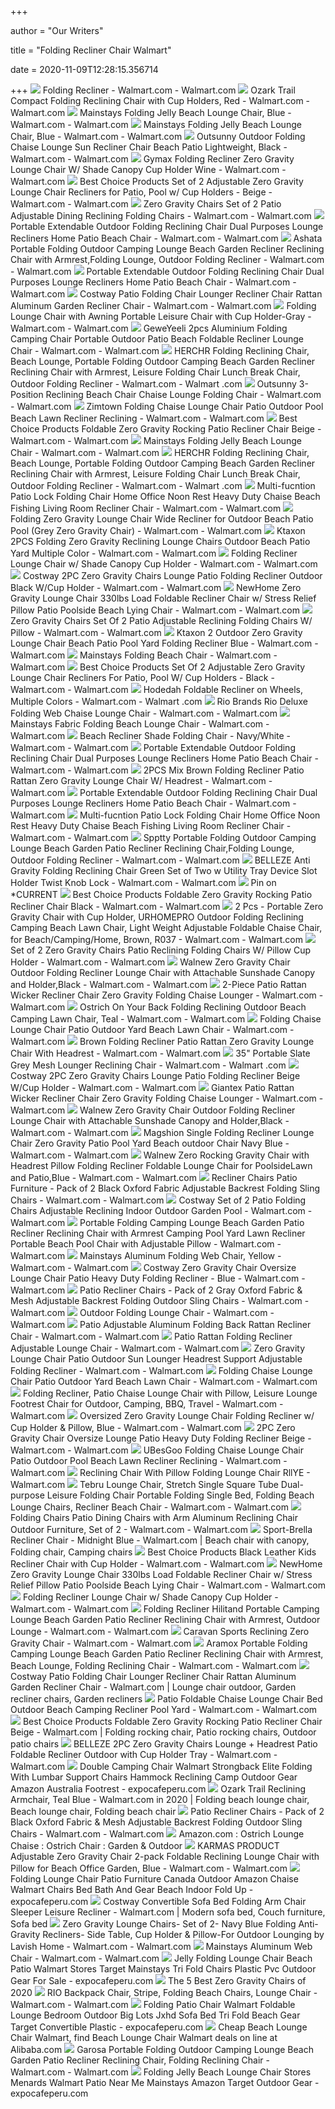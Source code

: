 +++
        
author = "Our Writers"
        
title = "Folding Recliner Chair Walmart"
        
date = 2020-11-09T12:28:15.356714
        
+++
[ ![](https://i5.walmartimages.com/asr/5accbf10-41cc-4eee-ac01-c32dc1eb43ad_1.4f40c5c6e2cceec5e9a3f9b27139eb07.jpeg?odnWidth=612&odnHeight=612&odnBg=ffffff)](https://i5.walmartimages.com/asr/5accbf10-41cc-4eee-ac01-c32dc1eb43ad_1.4f40c5c6e2cceec5e9a3f9b27139eb07.jpeg?odnWidth=612&odnHeight=612&odnBg=ffffff) Folding Recliner - Walmart.com - Walmart.com
[ ![](https://i5.walmartimages.com/asr/7860ce57-665d-44bb-97f6-45fb09c8c2c9_1.56313808b030989012875b1e8532a229.jpeg)](https://i5.walmartimages.com/asr/7860ce57-665d-44bb-97f6-45fb09c8c2c9_1.56313808b030989012875b1e8532a229.jpeg) Ozark Trail Compact Folding Reclining Chair with Cup Holders, Red - Walmart.com  - Walmart.com
[ ![](https://i5.walmartimages.com/asr/4b2524f9-6eb6-4544-a8f4-cc398f51eff5_1.a07b5742ce8dc3583d6467089e4b8c48.jpeg)](https://i5.walmartimages.com/asr/4b2524f9-6eb6-4544-a8f4-cc398f51eff5_1.a07b5742ce8dc3583d6467089e4b8c48.jpeg) Mainstays Folding Jelly Beach Lounge Chair, Blue - Walmart.com - Walmart.com
[ ![](https://i5.walmartimages.com/asr/21425757-6e2a-4928-a7d8-c5b5b66ecadd_1.100f54291d895a9c244a88d176cc52b7.jpeg?odnWidth=612&odnHeight=612&odnBg=ffffff)](https://i5.walmartimages.com/asr/21425757-6e2a-4928-a7d8-c5b5b66ecadd_1.100f54291d895a9c244a88d176cc52b7.jpeg?odnWidth=612&odnHeight=612&odnBg=ffffff) Mainstays Folding Jelly Beach Lounge Chair, Blue - Walmart.com - Walmart.com
[ ![](https://i5.walmartimages.com/asr/aa03b45e-bb04-48f9-94f8-7a76e679ebb8_1.093ad9dcd56b163e81b846255c625a14.jpeg?odnWidth=612&odnHeight=612&odnBg=ffffff)](https://i5.walmartimages.com/asr/aa03b45e-bb04-48f9-94f8-7a76e679ebb8_1.093ad9dcd56b163e81b846255c625a14.jpeg?odnWidth=612&odnHeight=612&odnBg=ffffff) Outsunny Outdoor Folding Chaise Lounge Sun Recliner Chair Beach Patio  Lightweight, Black - Walmart.com - Walmart.com
[ ![](https://i5.walmartimages.com/asr/7bb4820d-ea3a-49dc-a768-c330d5091c9d_1.f338e415ffddc9e0da7dd29d8567c0e6.jpeg?odnWidth=612&odnHeight=612&odnBg=ffffff)](https://i5.walmartimages.com/asr/7bb4820d-ea3a-49dc-a768-c330d5091c9d_1.f338e415ffddc9e0da7dd29d8567c0e6.jpeg?odnWidth=612&odnHeight=612&odnBg=ffffff) Gymax Folding Recliner Zero Gravity Lounge Chair W/ Shade Canopy Cup Holder  Wine - Walmart.com - Walmart.com
[ ![](https://i5.walmartimages.com/asr/3dd44a1f-9e08-4315-bbcd-ea4bd1818336_1.8047fbdbc80f28db6894805846f17eb9.jpeg?odnWidth=612&odnHeight=612&odnBg=ffffff)](https://i5.walmartimages.com/asr/3dd44a1f-9e08-4315-bbcd-ea4bd1818336_1.8047fbdbc80f28db6894805846f17eb9.jpeg?odnWidth=612&odnHeight=612&odnBg=ffffff) Best Choice Products Set of 2 Adjustable Zero Gravity Lounge Chair Recliners  for Patio, Pool w/ Cup Holders - Beige - Walmart.com - Walmart.com
[ ![](https://i5.walmartimages.com/asr/6efa0a10-37f9-42cc-9191-591e1f817c27_1.c9dd2484ef54f99241b73500b15bea24.jpeg?odnWidth=612&odnHeight=612&odnBg=ffffff)](https://i5.walmartimages.com/asr/6efa0a10-37f9-42cc-9191-591e1f817c27_1.c9dd2484ef54f99241b73500b15bea24.jpeg?odnWidth=612&odnHeight=612&odnBg=ffffff) Zero Gravity Chairs Set of 2 Patio Adjustable Dining Reclining Folding  Chairs - Walmart.com - Walmart.com
[ ![](https://i5.walmartimages.com/asr/b900648b-c18d-4348-988b-ece70f50c73f_1.24151c47b4f0a5a632116a81b2e672cf.jpeg)](https://i5.walmartimages.com/asr/b900648b-c18d-4348-988b-ece70f50c73f_1.24151c47b4f0a5a632116a81b2e672cf.jpeg) Portable Extendable Outdoor Folding Reclining Chair Dual Purposes Lounge  Recliners Home Patio Beach Chair - Walmart.com - Walmart.com
[ ![](https://i5.walmartimages.com/asr/a8589e28-86ed-4b08-ba63-e13158d2d68e_1.997257ba371f957fb1e0c8d7ec095eb7.jpeg?odnWidth=612&odnHeight=612&odnBg=ffffff)](https://i5.walmartimages.com/asr/a8589e28-86ed-4b08-ba63-e13158d2d68e_1.997257ba371f957fb1e0c8d7ec095eb7.jpeg?odnWidth=612&odnHeight=612&odnBg=ffffff) Ashata Portable Folding Outdoor Camping Lounge Beach Garden Recliner  Reclining Chair with Armrest,Folding Lounge, Outdoor Folding Recliner -  Walmart.com - Walmart.com
[ ![](https://i5.walmartimages.com/asr/8d583fa2-520e-41d3-81ca-19552760a44f_1.7a14e8ae59ba1e124d7e176ebcfb5bfb.jpeg?odnWidth=612&odnHeight=612&odnBg=ffffff)](https://i5.walmartimages.com/asr/8d583fa2-520e-41d3-81ca-19552760a44f_1.7a14e8ae59ba1e124d7e176ebcfb5bfb.jpeg?odnWidth=612&odnHeight=612&odnBg=ffffff) Portable Extendable Outdoor Folding Reclining Chair Dual Purposes Lounge  Recliners Home Patio Beach Chair - Walmart.com - Walmart.com
[ ![](https://i5.walmartimages.com/asr/15ebcdeb-a9c9-403f-a5a9-d0c75309081b_1.2e435b789cacbfae3cb3bb80fa86b99c.jpeg?odnWidth=612&odnHeight=612&odnBg=ffffff)](https://i5.walmartimages.com/asr/15ebcdeb-a9c9-403f-a5a9-d0c75309081b_1.2e435b789cacbfae3cb3bb80fa86b99c.jpeg?odnWidth=612&odnHeight=612&odnBg=ffffff) Costway Patio Folding Chair Lounger Recliner Chair Rattan Aluminum Garden Recliner  Chair - Walmart.com - Walmart.com
[ ![](https://i5.walmartimages.com/asr/76960266-8382-4a39-83cf-df1c16be25f4.26b29ea2f93eacfbbe415ccc7ede11a2.jpeg?odnWidth=612&odnHeight=612&odnBg=ffffff)](https://i5.walmartimages.com/asr/76960266-8382-4a39-83cf-df1c16be25f4.26b29ea2f93eacfbbe415ccc7ede11a2.jpeg?odnWidth=612&odnHeight=612&odnBg=ffffff) Folding Lounge Chair with Awning Portable Leisure Chair with Cup  Holder-Gray - Walmart.com - Walmart.com
[ ![](https://i5.walmartimages.com/asr/6b19c16f-a459-4bf8-9cca-3ad24abeeff5.11ebb4c39246645ca47847ff0f1e4c99.jpeg?odnWidth=612&odnHeight=612&odnBg=ffffff)](https://i5.walmartimages.com/asr/6b19c16f-a459-4bf8-9cca-3ad24abeeff5.11ebb4c39246645ca47847ff0f1e4c99.jpeg?odnWidth=612&odnHeight=612&odnBg=ffffff) GeweYeeli 2pcs Aluminium Folding Camping Chair Portable Outdoor Patio Beach Foldable  Recliner Lounge Chair - Walmart.com - Walmart.com
[ ![](https://i5.walmartimages.com/asr/d10fdf80-0d0f-4dbd-8f8f-6940ec1d1a4b_1.06e9de83ce472d9cf155a0ac16f2b742.jpeg?odnWidth=612&odnHeight=612&odnBg=ffffff)](https://i5.walmartimages.com/asr/d10fdf80-0d0f-4dbd-8f8f-6940ec1d1a4b_1.06e9de83ce472d9cf155a0ac16f2b742.jpeg?odnWidth=612&odnHeight=612&odnBg=ffffff) HERCHR Folding Reclining Chair, Beach Lounge, Portable Folding Outdoor  Camping Beach Garden Recliner Reclining Chair with Armrest, Leisure Folding  Chair Lunch Break Chair, Outdoor Folding Recliner - Walmart.com - Walmart .com
[ ![](https://i5.walmartimages.com/asr/720fc0f8-09bc-479f-9086-f978dc9c894f_1.3a696b84bea7be25cd7d633471e7634a.jpeg?odnWidth=612&odnHeight=612&odnBg=ffffff)](https://i5.walmartimages.com/asr/720fc0f8-09bc-479f-9086-f978dc9c894f_1.3a696b84bea7be25cd7d633471e7634a.jpeg?odnWidth=612&odnHeight=612&odnBg=ffffff) Outsunny 3-Position Reclining Beach Chair Chaise Lounge Folding Chair -  Walmart.com - Walmart.com
[ ![](https://i5.walmartimages.com/asr/6becf333-5829-4be3-85e3-b1f5557483d6_1.32708d04d732d2609f71bb7786a11dd5.jpeg?odnWidth=612&odnHeight=612&odnBg=ffffff)](https://i5.walmartimages.com/asr/6becf333-5829-4be3-85e3-b1f5557483d6_1.32708d04d732d2609f71bb7786a11dd5.jpeg?odnWidth=612&odnHeight=612&odnBg=ffffff) Zimtown Folding Chaise Lounge Chair Patio Outdoor Pool Beach Lawn Recliner  Reclining - Walmart.com - Walmart.com
[ ![](https://i5.walmartimages.com/asr/8e92e006-5e8b-47fa-b840-3e04599e1fd0.62b80d0eb5b579a980b482701b7226d9.jpeg?odnWidth=612&odnHeight=612&odnBg=ffffff)](https://i5.walmartimages.com/asr/8e92e006-5e8b-47fa-b840-3e04599e1fd0.62b80d0eb5b579a980b482701b7226d9.jpeg?odnWidth=612&odnHeight=612&odnBg=ffffff) Best Choice Products Foldable Zero Gravity Rocking Patio Recliner Chair  Beige - Walmart.com - Walmart.com
[ ![](https://i5.walmartimages.com/asr/407cba50-c905-49cc-b653-14d32f94ea3f_1.407c85a47cbd0aa86760a447b37a5633.jpeg?odnWidth=612&odnHeight=612&odnBg=ffffff)](https://i5.walmartimages.com/asr/407cba50-c905-49cc-b653-14d32f94ea3f_1.407c85a47cbd0aa86760a447b37a5633.jpeg?odnWidth=612&odnHeight=612&odnBg=ffffff) Mainstays Folding Jelly Beach Lounge Chair - Walmart.com - Walmart.com
[ ![](https://i5.walmartimages.com/asr/093c6e4b-d019-49b3-8f43-1d78d86f4e41_1.b96f40e723a16cd093ed65cffcdee43f.jpeg?odnWidth=612&odnHeight=612&odnBg=ffffff)](https://i5.walmartimages.com/asr/093c6e4b-d019-49b3-8f43-1d78d86f4e41_1.b96f40e723a16cd093ed65cffcdee43f.jpeg?odnWidth=612&odnHeight=612&odnBg=ffffff) HERCHR Folding Reclining Chair, Beach Lounge, Portable Folding Outdoor  Camping Beach Garden Recliner Reclining Chair with Armrest, Leisure Folding  Chair Lunch Break Chair, Outdoor Folding Recliner - Walmart.com - Walmart .com
[ ![](https://i5.walmartimages.com/asr/75b501d9-6b89-4156-96d7-8023d1634a6c_1.d0353eb5e96b190f40fd353b03aa12b5.jpeg?odnWidth=612&odnHeight=612&odnBg=ffffff)](https://i5.walmartimages.com/asr/75b501d9-6b89-4156-96d7-8023d1634a6c_1.d0353eb5e96b190f40fd353b03aa12b5.jpeg?odnWidth=612&odnHeight=612&odnBg=ffffff) Multi-fucntion Patio Lock Folding Chair Home Office Noon Rest Heavy Duty  Chaise Beach Fishing Living Room Recliner Chair - Walmart.com - Walmart.com
[ ![](https://i5.walmartimages.com/asr/91f27ffb-dbb0-40a5-ac4a-05f2f134c0ae_1.c2b506efce5d87916da579743045f053.jpeg?odnWidth=612&odnHeight=612&odnBg=ffffff)](https://i5.walmartimages.com/asr/91f27ffb-dbb0-40a5-ac4a-05f2f134c0ae_1.c2b506efce5d87916da579743045f053.jpeg?odnWidth=612&odnHeight=612&odnBg=ffffff) Folding Zero Gravity Lounge Chair Wide Recliner for Outdoor Beach Patio  Pool (Grey Zero Gravity Chair) - Walmart.com - Walmart.com
[ ![](https://i5.walmartimages.com/asr/e6b6b04b-590a-44dc-bf39-033a18283e5d_1.b72d0cc2745e2e9ce74f3120a5f9d6dd.jpeg?odnWidth=612&odnHeight=612&odnBg=ffffff)](https://i5.walmartimages.com/asr/e6b6b04b-590a-44dc-bf39-033a18283e5d_1.b72d0cc2745e2e9ce74f3120a5f9d6dd.jpeg?odnWidth=612&odnHeight=612&odnBg=ffffff) Ktaxon 2PCS Folding Zero Gravity Reclining Lounge Chairs Outdoor Beach  Patio Yard Multiple Color - Walmart.com - Walmart.com
[ ![](https://i5.walmartimages.com/asr/677818db-b989-4b25-843e-5a2f70883fe5_1.2048e82cb5ae156b028cef215e95792d.jpeg?odnWidth=2000&odnHeight=2000&odnBg=ffffff)](https://i5.walmartimages.com/asr/677818db-b989-4b25-843e-5a2f70883fe5_1.2048e82cb5ae156b028cef215e95792d.jpeg?odnWidth=2000&odnHeight=2000&odnBg=ffffff) Folding Recliner Lounge Chair w/ Shade Canopy Cup Holder - Walmart.com -  Walmart.com
[ ![](https://i5.walmartimages.com/asr/efb02c13-571a-4db3-adc0-b3013727a912_1.18f2d304c017b2ff8aeb13e050c9222f.jpeg?odnWidth=612&odnHeight=612&odnBg=ffffff)](https://i5.walmartimages.com/asr/efb02c13-571a-4db3-adc0-b3013727a912_1.18f2d304c017b2ff8aeb13e050c9222f.jpeg?odnWidth=612&odnHeight=612&odnBg=ffffff) Costway 2PC Zero Gravity Chairs Lounge Patio Folding Recliner Outdoor Black  W/Cup Holder - Walmart.com - Walmart.com
[ ![](https://i5.walmartimages.com/asr/75230d0e-77c4-4da0-be96-4a7cf4e91f4f_1.7fe27c215bf7996c2a562680ad2e4c43.jpeg?odnWidth=282&odnHeight=282&odnBg=ffffff)](https://i5.walmartimages.com/asr/75230d0e-77c4-4da0-be96-4a7cf4e91f4f_1.7fe27c215bf7996c2a562680ad2e4c43.jpeg?odnWidth=282&odnHeight=282&odnBg=ffffff) NewHome Zero Gravity Lounge Chair 330lbs Load Foldable Recliner Chair w/  Stress Relief Pillow Patio Poolside Beach Lying Chair - Walmart.com -  Walmart.com
[ ![](https://i5.walmartimages.com/asr/67a36f4b-d150-43ab-8ea5-5c7df87f0c25_1.344b43408cbd763b9ce20e1137d9747f.jpeg?odnWidth=612&odnHeight=612&odnBg=ffffff)](https://i5.walmartimages.com/asr/67a36f4b-d150-43ab-8ea5-5c7df87f0c25_1.344b43408cbd763b9ce20e1137d9747f.jpeg?odnWidth=612&odnHeight=612&odnBg=ffffff) Zero Gravity Chairs Set Of 2 Patio Adjustable Reclining Folding Chairs W/  Pillow - Walmart.com - Walmart.com
[ ![](https://i5.walmartimages.com/asr/de888692-c3ee-44b1-9c32-82f96ca30a01_1.d9a14e3c76776055f902b218ad590115.jpeg?odnWidth=612&odnHeight=612&odnBg=ffffff)](https://i5.walmartimages.com/asr/de888692-c3ee-44b1-9c32-82f96ca30a01_1.d9a14e3c76776055f902b218ad590115.jpeg?odnWidth=612&odnHeight=612&odnBg=ffffff) Ktaxon 2 Outdoor Zero Gravity Lounge Chair Beach Patio Pool Yard Folding  Recliner Blue - Walmart.com - Walmart.com
[ ![](https://i5.walmartimages.com/asr/7b053fca-69e5-4692-bc74-1e59d09d5692_2.6056aac3d4f179f463ca18cf98331183.jpeg?odnWidth=612&odnHeight=612&odnBg=ffffff)](https://i5.walmartimages.com/asr/7b053fca-69e5-4692-bc74-1e59d09d5692_2.6056aac3d4f179f463ca18cf98331183.jpeg?odnWidth=612&odnHeight=612&odnBg=ffffff) Mainstays Folding Beach Chair - Walmart.com - Walmart.com
[ ![](https://i5.walmartimages.com/asr/ee245c39-30cb-4050-ae0d-3705b32b1928_2.440faaab3c08fb94ea381f5382231cad.jpeg?odnWidth=612&odnHeight=612&odnBg=ffffff)](https://i5.walmartimages.com/asr/ee245c39-30cb-4050-ae0d-3705b32b1928_2.440faaab3c08fb94ea381f5382231cad.jpeg?odnWidth=612&odnHeight=612&odnBg=ffffff) Best Choice Products Set Of 2 Adjustable Zero Gravity Lounge Chair Recliners  For Patio, Pool W/ Cup Holders - Black - Walmart.com - Walmart.com
[ ![](https://i5.walmartimages.com/asr/4c09536d-1ae5-4d83-bf42-ea1991df818c_2.119d7738d411c9a6c255fb8919cda886.jpeg)](https://i5.walmartimages.com/asr/4c09536d-1ae5-4d83-bf42-ea1991df818c_2.119d7738d411c9a6c255fb8919cda886.jpeg) Hodedah Foldable Recliner on Wheels, Multiple Colors - Walmart.com - Walmart .com
[ ![](https://i5.walmartimages.com/asr/f55c5c6a-0843-4ae8-9719-e3fac7d72fc1_1.a0833fd89ebf10046934d8d5ca2e3723.jpeg?odnWidth=612&odnHeight=612&odnBg=ffffff)](https://i5.walmartimages.com/asr/f55c5c6a-0843-4ae8-9719-e3fac7d72fc1_1.a0833fd89ebf10046934d8d5ca2e3723.jpeg?odnWidth=612&odnHeight=612&odnBg=ffffff) Rio Brands Rio Deluxe Folding Web Chaise Lounge Chair - Walmart.com -  Walmart.com
[ ![](https://i5.walmartimages.com/asr/374800de-2af6-49ad-9e06-765ee31271e1_1.24f6c598a19a8e0e67ce600e2c03f7bc.jpeg?odnWidth=612&odnHeight=612&odnBg=ffffff)](https://i5.walmartimages.com/asr/374800de-2af6-49ad-9e06-765ee31271e1_1.24f6c598a19a8e0e67ce600e2c03f7bc.jpeg?odnWidth=612&odnHeight=612&odnBg=ffffff) Mainstays Fabric Folding Beach Lounge Chair - Walmart.com - Walmart.com
[ ![](https://i5.walmartimages.com/asr/b1cf65b6-0a2f-450c-983b-de4bf53b146a_3.e06c1689ded9de3580d94806c4860466.png?odnWidth=612&odnHeight=612&odnBg=ffffff)](https://i5.walmartimages.com/asr/b1cf65b6-0a2f-450c-983b-de4bf53b146a_3.e06c1689ded9de3580d94806c4860466.png?odnWidth=612&odnHeight=612&odnBg=ffffff) Beach Recliner Shade Folding Chair - Navy/White - Walmart.com - Walmart.com
[ ![](https://i5.walmartimages.com/asr/023c5b75-fc8a-4932-a6f1-15e8690c9231_1.22da8a584267d45cf0728b94f4bfbb31.jpeg)](https://i5.walmartimages.com/asr/023c5b75-fc8a-4932-a6f1-15e8690c9231_1.22da8a584267d45cf0728b94f4bfbb31.jpeg) Portable Extendable Outdoor Folding Reclining Chair Dual Purposes Lounge  Recliners Home Patio Beach Chair - Walmart.com - Walmart.com
[ ![](https://i5.walmartimages.com/asr/bd26c69b-69e1-4280-9272-ba17c6655d57.f7331d48afe5a5ff0131a6bd9ee2904f.jpeg?odnWidth=612&odnHeight=612&odnBg=ffffff)](https://i5.walmartimages.com/asr/bd26c69b-69e1-4280-9272-ba17c6655d57.f7331d48afe5a5ff0131a6bd9ee2904f.jpeg?odnWidth=612&odnHeight=612&odnBg=ffffff) 2PCS Mix Brown Folding Recliner Patio Rattan Zero Gravity Lounge Chair W/  Headrest - Walmart.com - Walmart.com
[ ![](https://i5.walmartimages.com/asr/2e9beb73-5a3c-4406-a9b7-ae1830015e27.f1c329d482f3c2d842dfbbf59ea1bd7b.jpeg?odnWidth=612&odnHeight=612&odnBg=ffffff)](https://i5.walmartimages.com/asr/2e9beb73-5a3c-4406-a9b7-ae1830015e27.f1c329d482f3c2d842dfbbf59ea1bd7b.jpeg?odnWidth=612&odnHeight=612&odnBg=ffffff) Portable Extendable Outdoor Folding Reclining Chair Dual Purposes Lounge  Recliners Home Patio Beach Chair - Walmart.com - Walmart.com
[ ![](https://i5.walmartimages.com/asr/27d69569-d308-4b53-b4af-b92ef88d79f8_1.c6b2c85098fe37f4be82f08e52a603dc.jpeg?odnWidth=612&odnHeight=612&odnBg=ffffff)](https://i5.walmartimages.com/asr/27d69569-d308-4b53-b4af-b92ef88d79f8_1.c6b2c85098fe37f4be82f08e52a603dc.jpeg?odnWidth=612&odnHeight=612&odnBg=ffffff) Multi-fucntion Patio Lock Folding Chair Home Office Noon Rest Heavy Duty  Chaise Beach Fishing Living Room Recliner Chair - Walmart.com - Walmart.com
[ ![](https://i5.walmartimages.com/asr/29766de5-1b9f-4e57-aa52-aacb5883c805_1.f489f260160c296930a95853c336939d.jpeg?odnWidth=612&odnHeight=612&odnBg=ffffff)](https://i5.walmartimages.com/asr/29766de5-1b9f-4e57-aa52-aacb5883c805_1.f489f260160c296930a95853c336939d.jpeg?odnWidth=612&odnHeight=612&odnBg=ffffff) Spptty Portable Folding Outdoor Camping Lounge Beach Garden Patio Recliner  Reclining Chair,Folding Lounge, Outdoor Folding Recliner - Walmart.com -  Walmart.com
[ ![](https://i5.walmartimages.com/asr/f4bd4652-c4ad-4bd0-bc9e-dcca1cb8f1c1_1.65364cbf2c782f3839a6ccac158859b4.jpeg?odnWidth=612&odnHeight=612&odnBg=ffffff)](https://i5.walmartimages.com/asr/f4bd4652-c4ad-4bd0-bc9e-dcca1cb8f1c1_1.65364cbf2c782f3839a6ccac158859b4.jpeg?odnWidth=612&odnHeight=612&odnBg=ffffff) BELLEZE Anti Gravity Folding Reclining Chair Green Set of Two w Utility  Tray Device Slot Holder Twist Knob Lock - Walmart.com - Walmart.com
[ ![](https://i.pinimg.com/originals/a7/42/bb/a742bba06bd6b496d11a0a0b7e248c42.jpg)](https://i.pinimg.com/originals/a7/42/bb/a742bba06bd6b496d11a0a0b7e248c42.jpg) Pin on *CURRENT
[ ![](https://i5.walmartimages.com/asr/77f9087e-bb10-411a-bf04-e6a0cf9fa7a9.2f07de61f08c306c6b285708826f7cd8.jpeg?odnWidth=612&odnHeight=612&odnBg=ffffff)](https://i5.walmartimages.com/asr/77f9087e-bb10-411a-bf04-e6a0cf9fa7a9.2f07de61f08c306c6b285708826f7cd8.jpeg?odnWidth=612&odnHeight=612&odnBg=ffffff) Best Choice Products Foldable Zero Gravity Rocking Patio Recliner Chair  Black - Walmart.com - Walmart.com
[ ![](https://i5.walmartimages.com/asr/0ccfca7c-9c3f-4d33-8425-1b19a51bb327_1.4562f8ade5a506f14de9213203e4ee0c.jpeg?odnWidth=612&odnHeight=612&odnBg=ffffff)](https://i5.walmartimages.com/asr/0ccfca7c-9c3f-4d33-8425-1b19a51bb327_1.4562f8ade5a506f14de9213203e4ee0c.jpeg?odnWidth=612&odnHeight=612&odnBg=ffffff) 2 Pcs - Portable Zero Gravity Chair with Cup Holder, URHOMEPRO Outdoor Folding  Reclining Camping Beach Lawn Chair, Light Weight Adjustable Foldable Chaise  Chair, for Beach/Camping/Home, Brown, R037 - Walmart.com - Walmart.com
[ ![](https://i5.walmartimages.com/asr/f6de8964-4ba7-451b-8736-40422c7edcdc_1.10fcd415a7b3d997232063a2b620976e.jpeg?odnWidth=612&odnHeight=612&odnBg=ffffff)](https://i5.walmartimages.com/asr/f6de8964-4ba7-451b-8736-40422c7edcdc_1.10fcd415a7b3d997232063a2b620976e.jpeg?odnWidth=612&odnHeight=612&odnBg=ffffff) Set of 2 Zero Gravity Chairs Patio Reclining Folding Chairs W/ Pillow Cup  Holder - Walmart.com - Walmart.com
[ ![](https://i5.walmartimages.com/asr/fb972408-b66e-4838-8a3e-7d254a3854a2_1.55a1a92d30ca7909e0dd1668aa5e88c1.jpeg?odnWidth=612&odnHeight=612&odnBg=ffffff)](https://i5.walmartimages.com/asr/fb972408-b66e-4838-8a3e-7d254a3854a2_1.55a1a92d30ca7909e0dd1668aa5e88c1.jpeg?odnWidth=612&odnHeight=612&odnBg=ffffff) Walnew Zero Gravity Chair Outdoor Folding Recliner Lounge Chair with  Attachable Sunshade Canopy and Holder,Black - Walmart.com - Walmart.com
[ ![](https://i5.walmartimages.com/asr/5aedd45c-7dd4-43f2-8533-39d9eb21de50.5918b16a23dc3c39b570d12919712fa0.jpeg?odnWidth=612&odnHeight=612&odnBg=ffffff)](https://i5.walmartimages.com/asr/5aedd45c-7dd4-43f2-8533-39d9eb21de50.5918b16a23dc3c39b570d12919712fa0.jpeg?odnWidth=612&odnHeight=612&odnBg=ffffff) 2-Piece Patio Rattan Wicker Recliner Chair Zero Gravity Folding Chaise  Lounger - Walmart.com - Walmart.com
[ ![](https://i5.walmartimages.com/asr/346610db-68c0-4c19-b153-b46c07a2532a.f24e92aa0ee09bcde81f78394ef2a871.jpeg?odnWidth=612&odnHeight=612&odnBg=ffffff)](https://i5.walmartimages.com/asr/346610db-68c0-4c19-b153-b46c07a2532a.f24e92aa0ee09bcde81f78394ef2a871.jpeg?odnWidth=612&odnHeight=612&odnBg=ffffff) Ostrich On Your Back Folding Reclining Outdoor Beach Camping Lawn Chair,  Teal - Walmart.com - Walmart.com
[ ![](https://i5.walmartimages.com/asr/5a9cac44-581d-479e-9a08-15b72a141042.2aaf4da69fb03ab29b915583f0f21b66.jpeg?odnWidth=612&odnHeight=612&odnBg=ffffff)](https://i5.walmartimages.com/asr/5a9cac44-581d-479e-9a08-15b72a141042.2aaf4da69fb03ab29b915583f0f21b66.jpeg?odnWidth=612&odnHeight=612&odnBg=ffffff) Folding Chaise Lounge Chair Patio Outdoor Yard Beach Lawn Chair - Walmart.com  - Walmart.com
[ ![](https://i5.walmartimages.com/asr/6cd3b79a-3911-41ff-842e-69c79c64048c.eb535d93c22ae6f507226074db1ed773.jpeg?odnWidth=612&odnHeight=612&odnBg=ffffff)](https://i5.walmartimages.com/asr/6cd3b79a-3911-41ff-842e-69c79c64048c.eb535d93c22ae6f507226074db1ed773.jpeg?odnWidth=612&odnHeight=612&odnBg=ffffff) Brown Folding Recliner Patio Rattan Zero Gravity Lounge Chair With Headrest  - Walmart.com - Walmart.com
[ ![](https://i5.walmartimages.com/asr/505976ff-1656-4281-929e-0aec6a85f9c4_1.0cd3dc24c7970f0a31472e38131b6012.jpeg?odnWidth=612&odnHeight=612&odnBg=ffffff)](https://i5.walmartimages.com/asr/505976ff-1656-4281-929e-0aec6a85f9c4_1.0cd3dc24c7970f0a31472e38131b6012.jpeg?odnWidth=612&odnHeight=612&odnBg=ffffff) 35" Portable Slate Grey Mesh Lounger Reclining Chair - Walmart.com - Walmart .com
[ ![](https://i5.walmartimages.com/asr/8fcb7fbd-b6ab-4942-9b04-64136c2a3159_1.45629acca852f71df37ec2d0191149d2.jpeg?odnWidth=612&odnHeight=612&odnBg=ffffff)](https://i5.walmartimages.com/asr/8fcb7fbd-b6ab-4942-9b04-64136c2a3159_1.45629acca852f71df37ec2d0191149d2.jpeg?odnWidth=612&odnHeight=612&odnBg=ffffff) Costway 2PC Zero Gravity Chairs Lounge Patio Folding Recliner Beige W/Cup  Holder - Walmart.com - Walmart.com
[ ![](https://i5.walmartimages.com/asr/762d99f1-8ab1-408d-8cf8-22fe70534ce3.bb3142a5ba68a12575129088aaccf62f.jpeg?odnWidth=612&odnHeight=612&odnBg=ffffff)](https://i5.walmartimages.com/asr/762d99f1-8ab1-408d-8cf8-22fe70534ce3.bb3142a5ba68a12575129088aaccf62f.jpeg?odnWidth=612&odnHeight=612&odnBg=ffffff) Giantex Patio Rattan Wicker Recliner Chair Zero Gravity Folding Chaise  Lounger - Walmart.com - Walmart.com
[ ![](https://i5.walmartimages.com/asr/8852eab0-c3b7-43fe-ab21-4918ff0a2ff7_1.86f1604d48edc4e8f6c6fca046a95e0a.jpeg?odnWidth=612&odnHeight=612&odnBg=ffffff)](https://i5.walmartimages.com/asr/8852eab0-c3b7-43fe-ab21-4918ff0a2ff7_1.86f1604d48edc4e8f6c6fca046a95e0a.jpeg?odnWidth=612&odnHeight=612&odnBg=ffffff) Walnew Zero Gravity Chair Outdoor Folding Recliner Lounge Chair with  Attachable Sunshade Canopy and Holder,Black - Walmart.com - Walmart.com
[ ![](https://i5.walmartimages.com/asr/40c39727-e62c-4d7e-83b2-a569e394147c_1.cb8a519adf543611b6ba234d04ca324f.jpeg?odnWidth=612&odnHeight=612&odnBg=ffffff)](https://i5.walmartimages.com/asr/40c39727-e62c-4d7e-83b2-a569e394147c_1.cb8a519adf543611b6ba234d04ca324f.jpeg?odnWidth=612&odnHeight=612&odnBg=ffffff) Magshion Single Folding Recliner Lounge Chair Zero Gravity Patio Pool Yard  Beach outdoor Chair Navy Blue - Walmart.com - Walmart.com
[ ![](https://i5.walmartimages.com/asr/de1c269a-e8a6-4424-9d7f-3694674df683_1.73bd646cd1ba9b9fd2bfc9abea3eef74.jpeg?odnWidth=612&odnHeight=612&odnBg=ffffff)](https://i5.walmartimages.com/asr/de1c269a-e8a6-4424-9d7f-3694674df683_1.73bd646cd1ba9b9fd2bfc9abea3eef74.jpeg?odnWidth=612&odnHeight=612&odnBg=ffffff) Walnew Zero Rocking Gravity Chair with Headrest Pillow Folding Recliner  Foldable Lounge Chair for PoolsideLawn and Patio,Blue - Walmart.com -  Walmart.com
[ ![](https://i5.walmartimages.com/asr/681e082e-9a91-4a77-a269-8cc4d93702b1.d7da13c8e732272eefaeb6e54e95eb87.jpeg?odnWidth=612&odnHeight=612&odnBg=ffffff)](https://i5.walmartimages.com/asr/681e082e-9a91-4a77-a269-8cc4d93702b1.d7da13c8e732272eefaeb6e54e95eb87.jpeg?odnWidth=612&odnHeight=612&odnBg=ffffff) Recliner Chairs Patio Furniture - Pack of 2 Black Oxford Fabric Adjustable  Backrest Folding Sling Chairs - Walmart.com - Walmart.com
[ ![](https://i5.walmartimages.com/asr/6b61ccfa-b9ce-4d06-81b5-79bb4b6eb786_1.5c9eca47e96e46becbb912d5158cb302.jpeg?odnWidth=612&odnHeight=612&odnBg=ffffff)](https://i5.walmartimages.com/asr/6b61ccfa-b9ce-4d06-81b5-79bb4b6eb786_1.5c9eca47e96e46becbb912d5158cb302.jpeg?odnWidth=612&odnHeight=612&odnBg=ffffff) Costway Set of 2 Patio Folding Chairs Adjustable Reclining Indoor Outdoor  Garden Pool - Walmart.com - Walmart.com
[ ![](https://i5.walmartimages.com/asr/0262ccdc-24e0-4e65-8ae6-9381cbf5c9fd_1.0dec170d102974a8aee8dda0cc288191.jpeg?odnWidth=450&odnHeight=450&odnBg=ffffff)](https://i5.walmartimages.com/asr/0262ccdc-24e0-4e65-8ae6-9381cbf5c9fd_1.0dec170d102974a8aee8dda0cc288191.jpeg?odnWidth=450&odnHeight=450&odnBg=ffffff) Portable Folding Camping Lounge Beach Garden Patio Recliner Reclining Chair  with Armrest Camping Pool Yard Lawn Recliner Portable Beach Pool Chair with  Adjustable Pillow - Walmart.com - Walmart.com
[ ![](https://i5.walmartimages.com/asr/52469efe-b71d-4740-b44b-733da8435512_1.7ed374f1ebe0a2cacc75d7b6805ba652.jpeg?odnWidth=612&odnHeight=612&odnBg=ffffff)](https://i5.walmartimages.com/asr/52469efe-b71d-4740-b44b-733da8435512_1.7ed374f1ebe0a2cacc75d7b6805ba652.jpeg?odnWidth=612&odnHeight=612&odnBg=ffffff) Mainstays Aluminum Folding Web Chair, Yellow - Walmart.com - Walmart.com
[ ![](https://i5.walmartimages.com/asr/c4ce5264-7b4c-43c0-92f6-599289ba1c4d_1.9af779db0c3ea277e4578b4b7d87a3ad.jpeg?odnWidth=612&odnHeight=612&odnBg=ffffff)](https://i5.walmartimages.com/asr/c4ce5264-7b4c-43c0-92f6-599289ba1c4d_1.9af779db0c3ea277e4578b4b7d87a3ad.jpeg?odnWidth=612&odnHeight=612&odnBg=ffffff) Costway Zero Gravity Chair Oversize Lounge Chair Patio Heavy Duty Folding  Recliner - Blue - Walmart.com - Walmart.com
[ ![](https://i5.walmartimages.com/asr/ec0b26d8-c921-493a-81f2-7d86902ec7de.5d78276679ff23e5fb2377ea13f22011.jpeg?odnWidth=612&odnHeight=612&odnBg=ffffff)](https://i5.walmartimages.com/asr/ec0b26d8-c921-493a-81f2-7d86902ec7de.5d78276679ff23e5fb2377ea13f22011.jpeg?odnWidth=612&odnHeight=612&odnBg=ffffff) Patio Recliner Chairs - Pack of 2 Gray Oxford Fabric & Mesh Adjustable  Backrest Folding Outdoor Sling Chairs - Walmart.com - Walmart.com
[ ![](https://i5.walmartimages.com/asr/eaae5df8-24e0-4fc4-8c2c-ce8d9c24f500_1.b588917ec3afcb0ad6c799b0a9a16529.jpeg?odnWidth=612&odnHeight=612&odnBg=ffffff)](https://i5.walmartimages.com/asr/eaae5df8-24e0-4fc4-8c2c-ce8d9c24f500_1.b588917ec3afcb0ad6c799b0a9a16529.jpeg?odnWidth=612&odnHeight=612&odnBg=ffffff) Outdoor Folding Lounge Chair - Walmart.com - Walmart.com
[ ![](https://i5.walmartimages.com/asr/51c9c850-8563-4de5-9cda-b02c3b1acbca_1.dc85b38e93ad019c945f5377495b695f.jpeg?odnWidth=612&odnHeight=612&odnBg=ffffff)](https://i5.walmartimages.com/asr/51c9c850-8563-4de5-9cda-b02c3b1acbca_1.dc85b38e93ad019c945f5377495b695f.jpeg?odnWidth=612&odnHeight=612&odnBg=ffffff) Patio Adjustable Aluminum Folding Back Rattan Recliner Chair - Walmart.com  - Walmart.com
[ ![](https://i5.walmartimages.com/asr/af0d1739-285a-4ead-984b-cc18f4a14589_1.0d4ddf85f20059c7c0d001f3847c6fe8.jpeg?odnWidth=612&odnHeight=612&odnBg=ffffff)](https://i5.walmartimages.com/asr/af0d1739-285a-4ead-984b-cc18f4a14589_1.0d4ddf85f20059c7c0d001f3847c6fe8.jpeg?odnWidth=612&odnHeight=612&odnBg=ffffff) Patio Rattan Folding Recliner Adjustable Lounge Chair - Walmart.com -  Walmart.com
[ ![](https://i5.walmartimages.com/asr/aef7c048-3736-496b-affd-3dfb806c7942.3de39d6e4babefa3746fbcc097fe5d42.jpeg?odnWidth=612&odnHeight=612&odnBg=ffffff)](https://i5.walmartimages.com/asr/aef7c048-3736-496b-affd-3dfb806c7942.3de39d6e4babefa3746fbcc097fe5d42.jpeg?odnWidth=612&odnHeight=612&odnBg=ffffff) Zero Gravity Lounge Chair Patio Outdoor Sun Lounger Headrest Support  Adjustable Folding Recliner - Walmart.com - Walmart.com
[ ![](https://i5.walmartimages.com/asr/8d3c8d7e-17de-411a-812c-aaed380caf89.b33c63d52cff4c40113ba199fc63540f.jpeg?odnWidth=612&odnHeight=612&odnBg=ffffff)](https://i5.walmartimages.com/asr/8d3c8d7e-17de-411a-812c-aaed380caf89.b33c63d52cff4c40113ba199fc63540f.jpeg?odnWidth=612&odnHeight=612&odnBg=ffffff) Folding Chaise Lounge Chair Patio Outdoor Yard Beach Lawn Chair - Walmart.com  - Walmart.com
[ ![](https://i5.walmartimages.com/asr/240b2c55-b9a6-4d37-b82c-5aea4ff987df.9a74b1c6bb271f04ef9576f554c59963.jpeg?odnWidth=612&odnHeight=612&odnBg=ffffff)](https://i5.walmartimages.com/asr/240b2c55-b9a6-4d37-b82c-5aea4ff987df.9a74b1c6bb271f04ef9576f554c59963.jpeg?odnWidth=612&odnHeight=612&odnBg=ffffff) Folding Recliner, Patio Chaise Lounge Chair with Pillow, Leisure Lounge  Footrest Chair for Outdoor, Camping, BBQ, Travel - Walmart.com - Walmart.com
[ ![](https://i5.walmartimages.com/asr/c4f22cd5-04a4-4a1b-8ee8-bc6d72310662.cd86a95ad40fba850df75e7dc3bb24e1.jpeg?odnWidth=612&odnHeight=612&odnBg=ffffff)](https://i5.walmartimages.com/asr/c4f22cd5-04a4-4a1b-8ee8-bc6d72310662.cd86a95ad40fba850df75e7dc3bb24e1.jpeg?odnWidth=612&odnHeight=612&odnBg=ffffff) Oversized Zero Gravity Lounge Chair Folding Recliner w/ Cup Holder &  Pillow, Blue - Walmart.com - Walmart.com
[ ![](https://i5.walmartimages.com/asr/4b42b5d2-e80a-4880-aa7e-82ad313dd048_1.e0934d7c164e098c560f56be43b31add.jpeg?odnWidth=612&odnHeight=612&odnBg=ffffff)](https://i5.walmartimages.com/asr/4b42b5d2-e80a-4880-aa7e-82ad313dd048_1.e0934d7c164e098c560f56be43b31add.jpeg?odnWidth=612&odnHeight=612&odnBg=ffffff) 2PC Zero Gravity Chair Oversize Lounge Patio Heavy Duty Folding Recliner  Beige - Walmart.com - Walmart.com
[ ![](https://i5.walmartimages.com/asr/72b50454-6835-4a11-afbe-f0d52801bb29_1.4645f5bace19bb2116b97acc9eae0b8a.jpeg?odnWidth=612&odnHeight=612&odnBg=ffffff)](https://i5.walmartimages.com/asr/72b50454-6835-4a11-afbe-f0d52801bb29_1.4645f5bace19bb2116b97acc9eae0b8a.jpeg?odnWidth=612&odnHeight=612&odnBg=ffffff) UBesGoo Folding Chaise Lounge Chair Patio Outdoor Pool Beach Lawn Recliner  Reclining - Walmart.com - Walmart.com
[ ![](https://i5.walmartimages.com/asr/0b1c9643-c154-4501-950e-3797a33f235c_1.0f9b90421344fb80fa149d7daf9fc2d6.jpeg?odnWidth=282&odnHeight=282&odnBg=ffffff)](https://i5.walmartimages.com/asr/0b1c9643-c154-4501-950e-3797a33f235c_1.0f9b90421344fb80fa149d7daf9fc2d6.jpeg?odnWidth=282&odnHeight=282&odnBg=ffffff) Reclining Chair With Pillow Folding Lounge Chair RllYE - Walmart.com
[ ![](https://i5.walmartimages.com/asr/bd5eadc7-3eef-4de1-bf97-17566b069f4d_1.cfffa5aacffba52ee0eec18db05b40a4.jpeg?odnWidth=612&odnHeight=612&odnBg=ffffff)](https://i5.walmartimages.com/asr/bd5eadc7-3eef-4de1-bf97-17566b069f4d_1.cfffa5aacffba52ee0eec18db05b40a4.jpeg?odnWidth=612&odnHeight=612&odnBg=ffffff) Tebru Lounge Chair, Stretch Single Square Tube Dual-purpose Leisure Folding  Chair Portable Folding Single Bed, Folding Beach Lounge Chairs, Recliner  Beach Chair - Walmart.com - Walmart.com
[ ![](https://i5.walmartimages.com/asr/11d867e7-8bec-45dd-95ee-341aa8ac8fee.c0c82f53f95451bc77c6c9ea8e073786.jpeg?odnWidth=612&odnHeight=612&odnBg=ffffff)](https://i5.walmartimages.com/asr/11d867e7-8bec-45dd-95ee-341aa8ac8fee.c0c82f53f95451bc77c6c9ea8e073786.jpeg?odnWidth=612&odnHeight=612&odnBg=ffffff) Folding Chairs Patio Dining Chairs with Arm Aluminum Reclining Chair  Outdoor Furniture, Set of 2 - Walmart.com - Walmart.com
[ ![](https://i.pinimg.com/originals/f0/55/e9/f055e9a5ab74a468adf53171fd92d4bc.jpg)](https://i.pinimg.com/originals/f0/55/e9/f055e9a5ab74a468adf53171fd92d4bc.jpg) Sport-Brella Recliner Chair - Midnight Blue - Walmart.com | Beach chair  with canopy, Folding chair, Camping chairs
[ ![](https://i5.walmartimages.com/asr/237c4f7a-fc7f-4a3d-9d45-fdc4c1bfcbdf.6bddf79770dd9d7e556c0a770626a319.jpeg)](https://i5.walmartimages.com/asr/237c4f7a-fc7f-4a3d-9d45-fdc4c1bfcbdf.6bddf79770dd9d7e556c0a770626a319.jpeg) Best Choice Products Black Leather Kids Recliner Chair with Cup Holder -  Walmart.com - Walmart.com
[ ![](https://i5.walmartimages.com/asr/6b5f8776-6b1b-4473-b4c4-eb00f67b33c3_1.4bcb3d579cf120e81da8623d21683ee1.jpeg?odnWidth=282&odnHeight=282&odnBg=ffffff)](https://i5.walmartimages.com/asr/6b5f8776-6b1b-4473-b4c4-eb00f67b33c3_1.4bcb3d579cf120e81da8623d21683ee1.jpeg?odnWidth=282&odnHeight=282&odnBg=ffffff) NewHome Zero Gravity Lounge Chair 330lbs Load Foldable Recliner Chair w/  Stress Relief Pillow Patio Poolside Beach Lying Chair - Walmart.com -  Walmart.com
[ ![](https://i5.walmartimages.com/asr/ff782468-50fe-443a-a40b-4222b05bc2c3_1.c5675fc54f813c545c3436738c998ab3.jpeg?odnWidth=2000&odnHeight=2000&odnBg=ffffff)](https://i5.walmartimages.com/asr/ff782468-50fe-443a-a40b-4222b05bc2c3_1.c5675fc54f813c545c3436738c998ab3.jpeg?odnWidth=2000&odnHeight=2000&odnBg=ffffff) Folding Recliner Lounge Chair w/ Shade Canopy Cup Holder - Walmart.com -  Walmart.com
[ ![](https://i5.walmartimages.com/asr/69b03b09-9761-4461-a033-b12d670724e1_1.d9de283e29739a424b1b1a45621cf611.jpeg?odnWidth=612&odnHeight=612&odnBg=ffffff)](https://i5.walmartimages.com/asr/69b03b09-9761-4461-a033-b12d670724e1_1.d9de283e29739a424b1b1a45621cf611.jpeg?odnWidth=612&odnHeight=612&odnBg=ffffff) Folding Recliner Hilitand Portable Camping Lounge Beach Garden Patio Recliner  Reclining Chair with Armrest, Outdoor Lounge - Walmart.com - Walmart.com
[ ![](https://i5.walmartimages.com/asr/18efc82f-74af-4ac3-a8b9-9183282fee55.2fa1965c2a1441233b65be1572dd6123.jpeg?odnWidth=612&odnHeight=612&odnBg=ffffff)](https://i5.walmartimages.com/asr/18efc82f-74af-4ac3-a8b9-9183282fee55.2fa1965c2a1441233b65be1572dd6123.jpeg?odnWidth=612&odnHeight=612&odnBg=ffffff) Caravan Sports Reclining Zero Gravity Chair - Walmart.com - Walmart.com
[ ![](https://i5.walmartimages.com/asr/d2aca154-f4be-4b1b-9ab9-b29b66b23d6a_1.e5c934ad2cc2118bed4cae2fc9671ec4.jpeg?odnWidth=612&odnHeight=612&odnBg=ffffff)](https://i5.walmartimages.com/asr/d2aca154-f4be-4b1b-9ab9-b29b66b23d6a_1.e5c934ad2cc2118bed4cae2fc9671ec4.jpeg?odnWidth=612&odnHeight=612&odnBg=ffffff) Aramox Portable Folding Camping Lounge Beach Garden Patio Recliner  Reclining Chair with Armrest, Beach Lounge, Folding Reclining Chair -  Walmart.com - Walmart.com
[ ![](https://i.pinimg.com/474x/08/07/44/080744e25973692c8d46123a426d9a47.jpg)](https://i.pinimg.com/474x/08/07/44/080744e25973692c8d46123a426d9a47.jpg) Costway Patio Folding Chair Lounger Recliner Chair Rattan Aluminum Garden Recliner  Chair - Walmart.com | Lounge chair outdoor, Garden recliner chairs, Garden  recliners
[ ![](https://i5.walmartimages.com/asr/786e0d61-efa7-45c3-a429-5dceb7e1e62f_1.51e936735065587f17afb5cd74da8343.jpeg?odnWidth=612&odnHeight=612&odnBg=ffffff)](https://i5.walmartimages.com/asr/786e0d61-efa7-45c3-a429-5dceb7e1e62f_1.51e936735065587f17afb5cd74da8343.jpeg?odnWidth=612&odnHeight=612&odnBg=ffffff) Patio Foldable Chaise Lounge Chair Bed Outdoor Beach Camping Recliner Pool  Yard - Walmart.com - Walmart.com
[ ![](https://i.pinimg.com/474x/ee/a7/24/eea724f30e0b92b7763a68b6e0b856e0.jpg)](https://i.pinimg.com/474x/ee/a7/24/eea724f30e0b92b7763a68b6e0b856e0.jpg) Best Choice Products Foldable Zero Gravity Rocking Patio Recliner Chair  Beige - Walmart.com | Folding rocking chair, Patio rocking chairs, Outdoor  patio chairs
[ ![](https://i5.walmartimages.com/asr/f7b89e6a-f179-43a2-be33-db604799ecf8.c5aa10661d7282dacba04def93a84904.jpeg?odnWidth=612&odnHeight=612&odnBg=ffffff)](https://i5.walmartimages.com/asr/f7b89e6a-f179-43a2-be33-db604799ecf8.c5aa10661d7282dacba04def93a84904.jpeg?odnWidth=612&odnHeight=612&odnBg=ffffff) BELLEZE 2PC Zero Gravity Chairs Lounge + Headrest Patio Foldable Recliner  Outdoor with Cup Holder Tray - Walmart.com - Walmart.com
[ ![](https://www.expocafeperu.com/w/2019/12/double-camping-chair-walmart-strongback-elite-folding-camping-chair-with-lumbar-support-camping-chairs-walmart-camping-hammock-chair.jpg)](https://www.expocafeperu.com/w/2019/12/double-camping-chair-walmart-strongback-elite-folding-camping-chair-with-lumbar-support-camping-chairs-walmart-camping-hammock-chair.jpg) Double Camping Chair Walmart Strongback Elite Folding With Lumbar Support  Chairs Hammock Reclining Camp Outdoor Gear Amazon Australia Footrest -  expocafeperu.com
[ ![](https://i.pinimg.com/originals/e5/c0/0a/e5c00a5dd481f502af19ab9800609c3c.jpg)](https://i.pinimg.com/originals/e5/c0/0a/e5c00a5dd481f502af19ab9800609c3c.jpg) Ozark Trail Reclining Armchair, Teal Blue - Walmart.com in 2020 | Folding  beach lounge chair, Beach lounge chair, Folding beach chair
[ ![](https://i5.walmartimages.com/asr/137763c0-7693-48f8-b15e-b232b048844d.309a6cb3a1c77cc24f8b082b624e15ac.jpeg?odnWidth=612&odnHeight=612&odnBg=ffffff)](https://i5.walmartimages.com/asr/137763c0-7693-48f8-b15e-b232b048844d.309a6cb3a1c77cc24f8b082b624e15ac.jpeg?odnWidth=612&odnHeight=612&odnBg=ffffff) Patio Recliner Chairs - Pack of 2 Black Oxford Fabric & Mesh Adjustable  Backrest Folding Outdoor Sling Chairs - Walmart.com - Walmart.com
[ ![](https://m.media-amazon.com/images/I/71uVmHi0IgL._AC_SS350_.jpg)](https://m.media-amazon.com/images/I/71uVmHi0IgL._AC_SS350_.jpg) Amazon.com : Ostrich Lounge Chaise : Ostrich Chair : Garden & Outdoor
[ ![](https://i5.walmartimages.com/asr/0ef2ad27-d67e-4ae7-9cf7-3311528190d0_1.11589e9ac93b34767403ef11577b6d2b.jpeg?odnWidth=612&odnHeight=612&odnBg=ffffff)](https://i5.walmartimages.com/asr/0ef2ad27-d67e-4ae7-9cf7-3311528190d0_1.11589e9ac93b34767403ef11577b6d2b.jpeg?odnWidth=612&odnHeight=612&odnBg=ffffff) KARMAS PRODUCT Adjustable Zero Gravity Chair 2-pack Foldable Reclining  Lounge Chair with Pillow for Beach Office Garden, Blue - Walmart.com -  Walmart.com
[ ![](https://www.expocafeperu.com/w/2020/07/folding-lounge-chair-patio-furniture-canada-outdoor-amazon-chaise-walmart-chairs-bed-bath-and.jpg)](https://www.expocafeperu.com/w/2020/07/folding-lounge-chair-patio-furniture-canada-outdoor-amazon-chaise-walmart-chairs-bed-bath-and.jpg) Folding Lounge Chair Patio Furniture Canada Outdoor Amazon Chaise Walmart  Chairs Bed Bath And Gear Beach Indoor Fold Up - expocafeperu.com
[ ![](https://i.pinimg.com/originals/65/c0/1b/65c01bc301ce823b345c4271183b2cdd.jpg)](https://i.pinimg.com/originals/65/c0/1b/65c01bc301ce823b345c4271183b2cdd.jpg) Costway Convertible Sofa Bed Folding Arm Chair Sleeper Leisure Recliner -  Walmart.com | Modern sofa bed, Couch furniture, Sofa bed
[ ![](https://i5.walmartimages.com/asr/a726ab5e-c6ae-4eb1-abb6-37ccf81d7881_1.5097e2c379a265145cb3ed4cac0fa6b4.jpeg?odnWidth=612&odnHeight=612&odnBg=ffffff)](https://i5.walmartimages.com/asr/a726ab5e-c6ae-4eb1-abb6-37ccf81d7881_1.5097e2c379a265145cb3ed4cac0fa6b4.jpeg?odnWidth=612&odnHeight=612&odnBg=ffffff) Zero Gravity Lounge Chairs- Set of 2- Navy Blue Folding Anti-Gravity  Recliners- Side Table, Cup Holder & Pillow-For Outdoor Lounging by Lavish  Home - Walmart.com - Walmart.com
[ ![](https://i5.walmartimages.com/asr/cf07fdeb-fd33-454c-995f-aa941bdfe6f0_1.139eea7adb53e3654930198c6a8bd960.jpeg?odnWidth=612&odnHeight=612&odnBg=ffffff)](https://i5.walmartimages.com/asr/cf07fdeb-fd33-454c-995f-aa941bdfe6f0_1.139eea7adb53e3654930198c6a8bd960.jpeg?odnWidth=612&odnHeight=612&odnBg=ffffff) Mainstays Aluminum Web Chair - Walmart.com - Walmart.com
[ ![](https://www.expocafeperu.com/w/2020/07/jelly-folding-lounge-chair-beach-patio-walmart-stores-target-mainstays-tri-fold-chairs-plastic-pvc.jpeg)](https://www.expocafeperu.com/w/2020/07/jelly-folding-lounge-chair-beach-patio-walmart-stores-target-mainstays-tri-fold-chairs-plastic-pvc.jpeg) Jelly Folding Lounge Chair Beach Patio Walmart Stores Target Mainstays Tri Fold  Chairs Plastic Pvc Outdoor Gear For Sale - expocafeperu.com
[ ![](https://www.thespruce.com/thmb/xCsrIBrF7VlpXIqyXkV2QMicMxY=/900x0/filters:no_upscale():max_bytes(150000):strip_icc()/DidcotRecliningFoldingZeroGravityChairwithCushion-e722eed3ed5c452e9246c28b68a6c98a.jpg)](https://www.thespruce.com/thmb/xCsrIBrF7VlpXIqyXkV2QMicMxY=/900x0/filters:no_upscale():max_bytes(150000):strip_icc()/DidcotRecliningFoldingZeroGravityChairwithCushion-e722eed3ed5c452e9246c28b68a6c98a.jpg) The 5 Best Zero Gravity Chairs of 2020
[ ![](https://i5.walmartimages.com/asr/5af7b225-24bb-4afa-b9f0-7d2f16258163_1.5ddd0a35c4d6556bfc4b1586c28eb22e.jpeg?odnWidth=612&odnHeight=612&odnBg=ffffff)](https://i5.walmartimages.com/asr/5af7b225-24bb-4afa-b9f0-7d2f16258163_1.5ddd0a35c4d6556bfc4b1586c28eb22e.jpeg?odnWidth=612&odnHeight=612&odnBg=ffffff) RIO Backpack Chair, Stripe, Folding Beach Chairs, Lounge Chair - Walmart.com  - Walmart.com
[ ![](https://www.expocafeperu.com/w/2020/07/folding-patio-chair-walmart-foldable-lounge-bedroom-outdoor-big-lots-jxhd-sofa-bed-tri-fold-beach.jpg)](https://www.expocafeperu.com/w/2020/07/folding-patio-chair-walmart-foldable-lounge-bedroom-outdoor-big-lots-jxhd-sofa-bed-tri-fold-beach.jpg) Folding Patio Chair Walmart Foldable Lounge Bedroom Outdoor Big Lots Jxhd  Sofa Bed Tri Fold Beach Gear Target Convertible Plastic - expocafeperu.com
[ ![](https://sc02.alicdn.com/kf/HTB1_rp4CWSWBuNjSsrbq6y0mVXan.jpg)](https://sc02.alicdn.com/kf/HTB1_rp4CWSWBuNjSsrbq6y0mVXan.jpg) Cheap Beach Lounge Chair Walmart, find Beach Lounge Chair Walmart deals on  line at Alibaba.com
[ ![](https://i5.walmartimages.com/asr/1a52e3d7-9abc-46e8-84f0-6379bccb1607_1.2ad97c869d213775b4db6ef25e248119.jpeg?odnWidth=612&odnHeight=612&odnBg=ffffff)](https://i5.walmartimages.com/asr/1a52e3d7-9abc-46e8-84f0-6379bccb1607_1.2ad97c869d213775b4db6ef25e248119.jpeg?odnWidth=612&odnHeight=612&odnBg=ffffff) Garosa Portable Folding Outdoor Camping Lounge Beach Garden Patio Recliner  Reclining Chair, Folding Reclining Chair - Walmart.com - Walmart.com
[ ![](https://www.expocafeperu.com/w/2020/07/folding-jelly-beach-lounge-chair-stores-menards-walmart-patio-near-me-mainstays-amazon-target.jpg)](https://www.expocafeperu.com/w/2020/07/folding-jelly-beach-lounge-chair-stores-menards-walmart-patio-near-me-mainstays-amazon-target.jpg) Folding Jelly Beach Lounge Chair Stores Menards Walmart Patio Near Me  Mainstays Amazon Target Outdoor Gear - expocafeperu.com
